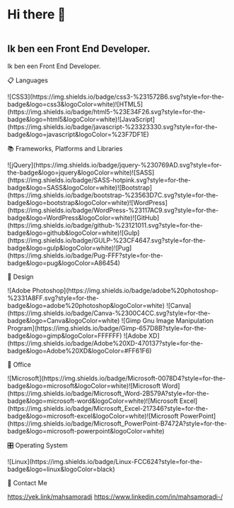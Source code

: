 # Hi there 👋
<img src="./working-abroad.jpg" alt="">
<h2 text-align="center">Ik ben een Front End Developer.</h2>
<p text-align="center">Ik ben een Front End Developer.</p>
<div display=flex
  flex-direction= row>
   <!-- 1 -->
<span display=flex flex-basis=50% flex-direction=column>
 <p text-align="center">📋 Languages</p>![CSS3](https://img.shields.io/badge/css3-%231572B6.svg?style=for-the-badge&logo=css3&logoColor=white)![HTML5](https://img.shields.io/badge/html5-%23E34F26.svg?style=for-the-badge&logo=html5&logoColor=white)![JavaScript](https://img.shields.io/badge/javascript-%23323330.svg?style=for-the-badge&logo=javascript&logoColor=%23F7DF1E)
</span>

<!-- 2 -->
<span display=flex;  
    flex-basis=50% flex-direction=column>
<p text-align="center">📚 Frameworks, Platforms and Libraries</p>![jQuery](https://img.shields.io/badge/jquery-%230769AD.svg?style=for-the-badge&logo=jquery&logoColor=white)![SASS](https://img.shields.io/badge/SASS-hotpink.svg?style=for-the-badge&logo=SASS&logoColor=white)![Bootstrap](https://img.shields.io/badge/bootstrap-%23563D7C.svg?style=for-the-badge&logo=bootstrap&logoColor=white)![WordPress](https://img.shields.io/badge/WordPress-%23117AC9.svg?style=for-the-badge&logo=WordPress&logoColor=white)![GitHub](https://img.shields.io/badge/github-%23121011.svg?style=for-the-badge&logo=github&logoColor=white)![Gulp](https://img.shields.io/badge/GULP-%23CF4647.svg?style=for-the-badge&logo=gulp&logoColor=white)![Pug](https://img.shields.io/badge/Pug-FFF?style=for-the-badge&logo=pug&logoColor=A86454)
</span>
</div>
<p text-align="center">🎨 Design</p>![Adobe Photoshop](https://img.shields.io/badge/adobe%20photoshop-%2331A8FF.svg?style=for-the-badge&logo=adobe%20photoshop&logoColor=white)
![Canva](https://img.shields.io/badge/Canva-%2300C4CC.svg?style=for-the-badge&logo=Canva&logoColor=white)
![Gimp Gnu Image Manipulation Program](https://img.shields.io/badge/Gimp-657D8B?style=for-the-badge&logo=gimp&logoColor=FFFFFF)
![Adobe XD](https://img.shields.io/badge/Adobe%20XD-470137?style=for-the-badge&logo=Adobe%20XD&logoColor=#FF61F6)

<p text-align="center">🏢 Office</p>![Microsoft](https://img.shields.io/badge/Microsoft-0078D4?style=for-the-badge&logo=microsoft&logoColor=white)![Microsoft Word](https://img.shields.io/badge/Microsoft_Word-2B579A?style=for-the-badge&logo=microsoft-word&logoColor=white)![Microsoft Excel](https://img.shields.io/badge/Microsoft_Excel-217346?style=for-the-badge&logo=microsoft-excel&logoColor=white)![Microsoft PowerPoint](https://img.shields.io/badge/Microsoft_PowerPoint-B7472A?style=for-the-badge&logo=microsoft-powerpoint&logoColor=white)

<p text-align="center">🎛️ Operating System<p>![Linux](https://img.shields.io/badge/Linux-FCC624?style=for-the-badge&logo=linux&logoColor=black)

<p text-align="center">💬 Contact Me<p>
  <a href="https://www.linkedin.com/in/mahsamoradi-/">https://yek.link/mahsamoradi</a>
    <a href="https://www.linkedin.com/in/mahsamoradi-/"> https://www.linkedin.com/in/mahsamoradi-/</a>


